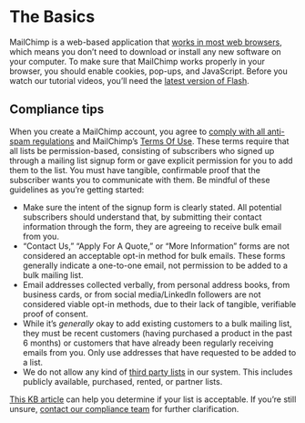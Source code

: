 # The Basics

MailChimp is a web-based application that [works in most web browsers](http://kb.mailchimp.com/accounts/account-setup/minimum-system-requirements), which means you don’t need to download or install any new software on your computer. To make sure that MailChimp works properly in your browser, you should enable cookies, pop-ups, and JavaScript. Before you watch our tutorial videos, you’ll need the [latest version of Flash](http://get.adobe.com/flashplayer/). 

## Compliance tips

When you create a MailChimp account, you agree to [comply with all anti-spam regulations](http://kb.mailchimp.com/accounts/compliance-tips/terms-of-use-and-anti-spam-requirements-for-campaigns) and MailChimp’s [Terms Of Use](http://mailchimp.com/legal/terms/). These terms require that all lists be permission-based, consisting of subscribers who signed up through a mailing list signup form or gave explicit permission for you to add them to the list. You must have tangible, confirmable proof that the subscriber wants you to communicate with them. Be mindful of these guidelines as you’re getting started:

- Make sure the intent of the signup form is clearly stated. All potential subscribers should understand that, by submitting their contact information through the form, they are agreeing to receive bulk email from you.
- “Contact Us,” “Apply For A Quote,” or “More Information” forms are not considered an acceptable opt-in method for bulk emails. These forms generally indicate a one-to-one email, not permission to be added to a bulk mailing list.    
- Email addresses collected verbally, from personal address books, from business cards, or from social media/LinkedIn followers are not considered viable opt-in methods, due to their lack of tangible, verifiable proof of consent.
- While it’s _generally_ okay to add existing customers to a bulk mailing list, they must be recent customers (having purchased a product in the past 6 months) or customers that have already been regularly receiving emails from you. Only use addresses that have requested to be added to a list.
- We do not allow any kind of [third party lists](http://kb.mailchimp.com/accounts/compliance-tips/third-party-purchased-or-rented-lists) in our system. This includes publicly available, purchased, rented, or partner lists.

[This KB article](http://eepurl.com/ynaj) can help you determine if your list is acceptable. If you’re still unsure, [contact our compliance team](http://mailchimp.com/contact/?department=compliance) for further clarification.
